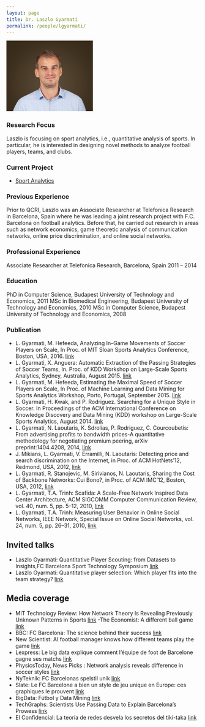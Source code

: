 ```yaml
---
layout: page
title: Dr. Laszlo Gyarmati
permalink: /people/lgyarmati/
---
```

![lgyarmati](/people/lgyarmati/laszlo_gyarmati.jpg)


### Research Focus

Laszlo is focusing on sport analytics, i.e., quantitative analysis of sports. In particular, he is interested in designing novel methods to analyze football players, teams, and clubs.

### Current Project

- [Sport Analytics](/projects/sportsanalytics/)

### Previous Experience

Prior to QCRI, Laszlo was an Associate Researcher at Telefonica Research in Barcelona, Spain where he was leading a joint research project with F.C. Barcelona on football analytics. Before that, he carried out research in areas such as network economics, game theoretic analysis of communication networks, online price discrimination, and online social networks.

### Professional Experience
Associate Researcher at Telefonica Research, Barcelona, Spain 2011 – 2014


### Education
PhD in Computer Science, Budapest University of Technology and Economics, 2011
MSc in Biomedical Engineering, Budapest University of Technology and Economics, 2010
MSc in Computer Science, Budapest University of Technology and Economics, 2008 




### Publication 
- L. Gyarmati, M. Hefeeda, Analyzing In-Game Movements of Soccer Players on Scale, In Proc. of MIT Sloan Sports Analytics Conference, Boston, USA, 2016. [link](http://www.sloansportsconference.com/wp-content/uploads/2016/02/1487-Analyzing-In-Game-Movements-of-Soccer-Players-at-Scale.pdf)
- L. Gyarmati, X. Anguera: Automatic Extraction of the Passing Strategies of Soccer Teams, In. Proc. of KDD Workshop on Large-Scale Sports Analytics, Sydney, Australia, August 2015. [link](http://arxiv.org/pdf/1508.02171v1.pdf)
- L. Gyarmati, M. Hefeeda, Estimating the Maximal Speed of Soccer Players on Scale, In Proc. of Machine Learning and Data Mining for Sports Analytics Workshop, Porto, Portugal, September 2015. [link](https://dtai.cs.kuleuven.be/events/MLSA15/papers/mlsa15_submission_7.pdf)
- L. Gyarmati, H. Kwak, and P. Rodriguez. Searching for a Unique Style in Soccer. In Proceedings of the ACM International Conference on Knowledge Discovery and Data Mining (KDD) workshop on Large-Scale Sports Analytics, August 2014. [link](http://arxiv.org/pdf/1409.0308v1.pdf)
- L. Gyarmati, N. Laoutaris, K. Sdrolias, P. Rodriguez, C. Courcoubetis: From advertising profits to bandwidth prices-A quantitative methodology for negotiating premium peering, arXiv preprint:1404.4208, 2014, [link](http://arxiv.org/pdf/1404.4208.pdf)
- J. Mikians, L. Gyarmati, V. Erramilli, N. Laoutaris: Detecting price and search discrimination on the Internet, in Proc. of ACM HotNets’12, Redmond, USA, 2012, [link](http://conferences.sigcomm.org/hotnets/2012/papers/hotnets12-final94.pdf)
- L. Gyarmati, R. Stanojevic, M. Sirivianos, N. Laoutaris, Sharing the Cost of Backbone Networks: Cui Bono?, in Proc. of ACM IMC’12, Boston, USA, 2012, [link](http://www-net.cs.umass.edu/imc2012/papers/p509.pdf)
- L. Gyarmati, T.A. Trinh: Scafida: A Scale-Free Network Inspired Data Center Architecture, ACM SIGCOMM Computer Communication Review, vol. 40, num. 5, pp. 5–12, 2010, [link](http://ccr.sigcomm.org/online/files/p5-2v40n5b2-gyarmatiPS.pdf)
- L. Gyarmati, T.A. Trinh: Measuring User Behavior in Online Social Networks, IEEE Network, Special Issue on Online Social Networks, vol. 24, num. 5, pp. 26–31, 2010, [link](http://dx.doi.org/10.1109/MNET.2010.5578915)

## Invited talks

- Laszlo Gyarmati: Quantitative Player Scouting: from Datasets to Insights,FC Barcelona Sport Technology Symposium [link](http://www.fcbarcelona.com/club/detail/card/laszlo-gyarmati-phd)
- Laszlo Gyarmati: Quantitative player selection: Which player fits into the team strategy? [link](http://konferenciak.advalorem.hu/u1-sport-data-analytics-summit/?lang=en#foldal)

## Media coverage

- MIT Technology Review: How Network Theory Is Revealing Previously Unknown Patterns in Sports [link](http://www.technologyreview.com/view/530791/how-network-theory-is-revealing-previously-unknown-patterns-in-sports/)
-The Economist: A different ball game [link](http://www.economist.com/blogs/gametheory/2014/09/analysing-football-styles)
- BBC: FC Barcelona: The science behind their success [link](http://www.bbc.com/future/story/20141024-what-makes-barcelona-so-special)
- New Scientist: AI football manager knows how different teams play the game [link](https://www.newscientist.com/article/dn28048-ai-football-manager-knows-how-different-teams-play-the-game/)
- Lexpress: Le big data explique comment l’équipe de foot de Barcelone gagne ses matchs [link](http://blogs.lexpress.fr/nos-vies-numeriques/2014/09/22/le-big-data-explique-comment-lequipe-de-foot-de-barcelone-gagne-ses-matchs/)
- PhysicsToday, News Picks : Network analysis reveals difference in soccer styles [link](http://scitation.aip.org/content/aip/magazine/physicstoday/news/news-picks/network-analysis-reveals-difference-in-soccer-styles-a-news-pick-post)
- NyTeknik: FC Barcelonas spelstil unik [link](http://www.nyteknik.se/nyheter/innovation/forskning_utveckling/article3850742.ece)
- Slate: Le FC Barcelone a bien un style de jeu unique en Europe: ces graphiques le prouvent [link](http://www.slate.fr/story/92245/graphiques-fc-barcelone-style-jeu-unique)
- BigData: Fútbol y Data Mining [link](http://bigdata.com.ar/2014/09/16/futbol-y-data-mining-2/)
- TechGraphs: Scientists Use Passing Data to Explain Barcelona’s Prowess [link](http://www.techgraphs.com/scientists-use-passing-data-to-explain-barcelonas-prowess/)
- El Confidencial: La teoría de redes desvela los secretos del tiki-taka [link](http://www.elconfidencial.com/tecnologia/2014-10-13/la-teoria-de-redes-desvela-los-secretos-del-tiki-taka_233426/)




